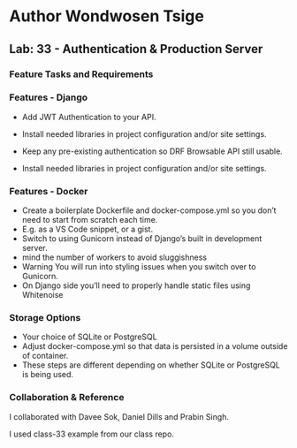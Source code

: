 
# Author Wondwosen Tsige

## Lab: 33 - Authentication & Production Server

### Feature Tasks and Requirements

### Features - Django

- Add JWT Authentication to your API.

 - Install needed libraries in project configuration and/or site settings.
- Keep any pre-existing authentication so DRF Browsable API still usable.
 - Install needed libraries in project configuration and/or site settings.
### Features - Docker
- Create a boilerplate Dockerfile and docker-compose.yml so you don’t need to start from scratch each time.
 - E.g. as a VS Code snippet, or a gist.
- Switch to using Gunicorn instead of Django’s built in development server.
 - mind the number of workers to avoid sluggishness
- Warning You will run into styling issues when you switch over to Gunicorn.
 - On Django side you’ll need to properly handle static files using Whitenoise
### Storage Options
- Your choice of SQLite or PostgreSQL
- Adjust docker-compose.yml so that data is persisted in a volume outside of container.
- These steps are different depending on whether SQLite or PostgreSQL is being used.

### Collaboration & Reference

I collaborated with Davee Sok, Daniel Dills and Prabin Singh.

I used class-33 example from our class repo.
